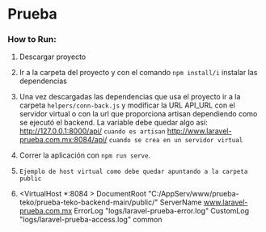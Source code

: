 # Prueba

### How to Run:
1. Descargar proyecto
2. Ir a la carpeta del proyecto y con el comando `npm install/i` instalar las dependencias
3. Una vez descargadas las dependencias que usa el proyecto ir a la carpeta `helpers/conn-back.js` y modificar la URL API_URL con el servidor virtual o con la url que proporciona artisan dependiendo como se ejecutó el backend. La variable debe quedar algo así:
http://127.0.0.1:8000/api/ `cuando es artisan`
http://www.laravel-prueba.com.mx:8084/api/ `cuando se crea en un servidor virtual`
4. Correr la aplicación con `npm run serve`.

5. `Ejemplo de host virtual como debe quedar apuntando a la carpeta public`
6. <VirtualHost *:8084 >
	DocumentRoot "C:/AppServ/www/prueba-teko/prueba-teko-backend-main/public/"
	ServerName www.laravel-prueba.com.mx
	ErrorLog "logs/laravel-prueba-error.log"
	CustomLog "logs/laravel-prueba-access.log" common
</VirtualHost>



